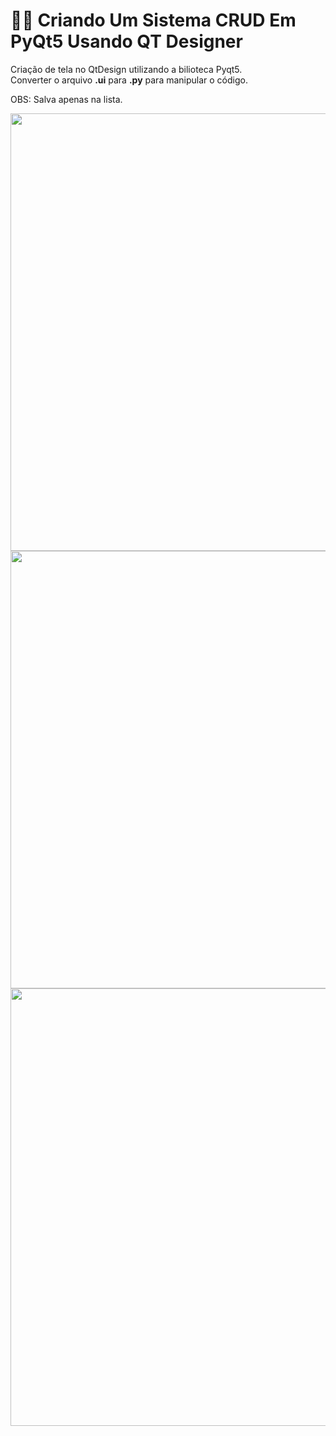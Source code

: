 # 👨‍💻️ Criando Um Sistema CRUD Em PyQt5 Usando QT Designer

Criação de tela no QtDesign utilizando a bilioteca Pyqt5.<br/> 
Converter o arquivo <b>.ui</b> para <b>.py</b> para manipular o código.

OBS: Salva apenas na lista.



<img width="700" align="center" src="https://github.com/JoanesAraujo/Joanes_Screenshot/blob/master/imagens_crud/CRUD-SO-TELAS/Sem%20t%C3%ADtulo.png">
<img width="700" align="center" src="https://github.com/JoanesAraujo/Joanes_Screenshot/blob/master/imagens_crud/CRUD-SO-TELAS/Sem%20t%C3%ADtulo2.png">
<img width="700" align="center" src="https://github.com/JoanesAraujo/Joanes_Screenshot/blob/master/imagens_crud/CRUD-SO-TELAS/Sem%20t%C3%ADtulo3.png">

